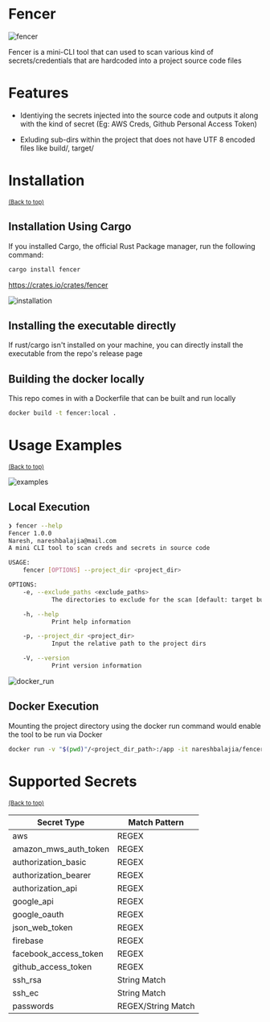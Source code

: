 # Fencer

![fencer](https://user-images.githubusercontent.com/9593102/182126268-6be18cc0-6216-482b-b219-0cc06b5632ca.jpg)

Fencer is a mini-CLI tool that can used to scan various kind of secrets/credentials that are hardcoded into a project source code files

# Features

- Identiying the secrets injected into the source code and outputs it along with the kind of secret (Eg: AWS Creds, Github Personal Access Token)

- Exluding sub-dirs within the project that does not have UTF 8 encoded files like build/, target/


# Installation
<sup>[(Back to top)](#table-of-contents)</sup>

## Installation Using Cargo

If you installed Cargo, the official Rust Package manager, run the following command:

```sh
cargo install fencer
```

https://crates.io/crates/fencer

![installation](https://user-images.githubusercontent.com/9593102/182124350-8c1724ec-de08-4ff8-a7ef-67714156ae8e.gif)


## Installing the executable directly

If rust/cargo isn't installed on your machine, you can directly install the executable from the repo's release page

## Building the docker locally

This repo comes in with a Dockerfile that can be built and run locally

```sh
docker build -t fencer:local .
```


# Usage Examples
<sup>[(Back to top)](#table-of-contents)</sup>
  
![examples](https://user-images.githubusercontent.com/9593102/182124413-7752f066-9446-42de-93b3-29d7b2b2eeb6.gif)

## Local Execution

```bash
❯ fencer --help
Fencer 1.0.0
Naresh, nareshbalajia@mail.com
A mini CLI tool to scan creds and secrets in source code

USAGE:
    fencer [OPTIONS] --project_dir <project_dir>

OPTIONS:
    -e, --exclude_paths <exclude_paths>
            The directories to exclude for the scan [default: target build .git]

    -h, --help
            Print help information

    -p, --project_dir <project_dir>
            Input the relative path to the project dirs

    -V, --version
            Print version information
```

![docker_run](https://user-images.githubusercontent.com/9593102/182124538-02420ddf-0641-4b5c-b597-e4750e190109.gif)

## Docker Execution
Mounting the project directory using the docker run command would enable the tool to be run via Docker


```bash
docker run -v "$(pwd)"/<project_dir_path>:/app -it nareshbalajia/fencer:latest --project_dir /app
```

# Supported Secrets
<sup>[(Back to top)](#table-of-contents)</sup>

| Secret Type | Match Pattern |
| --- | --- |
| aws | REGEX |
| amazon_mws_auth_token | REGEX |
| authorization_basic | REGEX |
| authorization_bearer | REGEX |
| authorization_api | REGEX |
| google_api | REGEX |
| google_oauth | REGEX |
| json_web_token | REGEX |
| firebase | REGEX |
| facebook_access_token | REGEX |
| github_access_token | REGEX |
| ssh_rsa | String Match |
| ssh_ec | String Match |
| passwords | REGEX/String Match |
